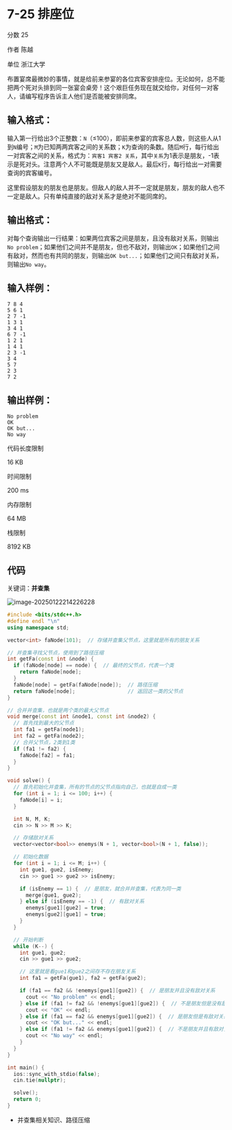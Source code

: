 # **7-25 排座位**

分数 25

作者 陈越

单位 浙江大学

布置宴席最微妙的事情，就是给前来参宴的各位宾客安排座位。无论如何，总不能把两个死对头排到同一张宴会桌旁！这个艰巨任务现在就交给你，对任何一对客人，请编写程序告诉主人他们是否能被安排同席。

## 输入格式：

输入第一行给出3个正整数：`N`（≤100），即前来参宴的宾客总人数，则这些人从1到`N`编号；`M`为已知两两宾客之间的关系数；`K`为查询的条数。随后`M`行，每行给出一对宾客之间的关系，格式为：`宾客1 宾客2 关系`，其中`关系`为1表示是朋友，-1表示是死对头。注意两个人不可能既是朋友又是敌人。最后`K`行，每行给出一对需要查询的宾客编号。

这里假设朋友的朋友也是朋友。但敌人的敌人并不一定就是朋友，朋友的敌人也不一定是敌人。只有单纯直接的敌对关系才是绝对不能同席的。

## 输出格式：

对每个查询输出一行结果：如果两位宾客之间是朋友，且没有敌对关系，则输出`No problem`；如果他们之间并不是朋友，但也不敌对，则输出`OK`；如果他们之间有敌对，然而也有共同的朋友，则输出`OK but...`；如果他们之间只有敌对关系，则输出`No way`。

## 输入样例：

```in
7 8 4
5 6 1
2 7 -1
1 3 1
3 4 1
6 7 -1
1 2 1
1 4 1
2 3 -1
3 4
5 7
2 3
7 2
```

## 输出样例：

```out
No problem
OK
OK but...
No way
```

代码长度限制

16 KB

时间限制

200 ms

内存限制

64 MB

栈限制

8192 KB

## 代码

关键词：**并查集**

![image-20250122214226228](https://gitee.com/chen-houchao/images/raw/master/202501222142274.png)

```cpp
#include <bits/stdc++.h>
#define endl "\n"
using namespace std;

vector<int> faNode(101);  // 存储并查集父节点，这里就是所有的朋友关系

// 并查集寻找父节点，使用到了路径压缩
int getFa(const int &node) {
  if (faNode[node] == node) {  // 最终的父节点，代表一个类
    return faNode[node];
  }
  faNode[node] = getFa(faNode[node]);  // 路径压缩
  return faNode[node];                 // 返回这一类的父节点
}

// 合并并查集，也就是两个类的最大父节点
void merge(const int &node1, const int &node2) {
  // 首先找到最大的父节点
  int fa1 = getFa(node1);
  int fa2 = getFa(node2);
  // 合并父节点，2类到1类
  if (fa1 != fa2) {
    faNode[fa2] = fa1;
  }
}

void solve() {
  // 首先初始化并查集，所有的节点的父节点指向自己，也就是自成一类
  for (int i = 1; i <= 100; i++) {
    faNode[i] = i;
  }

  int N, M, K;
  cin >> N >> M >> K;

  // 存储敌对关系
  vector<vector<bool>> enemys(N + 1, vector<bool>(N + 1, false));

  // 初始化数据
  for (int i = 1; i <= M; i++) {
    int gue1, gue2, isEnemy;
    cin >> gue1 >> gue2 >> isEnemy;

    if (isEnemy == 1) {  // 是朋友，就合并并查集，代表为同一类
      merge(gue1, gue2);
    } else if (isEnemy == -1) {  // 有敌对关系
      enemys[gue1][gue2] = true;
      enemys[gue2][gue1] = true;
    }
  }

  // 开始判断
  while (K--) {
    int gue1, gue2;
    cin >> gue1 >> gue2;

    // 这里就是看gue1和gue2之间存不存在朋友关系
    int fa1 = getFa(gue1), fa2 = getFa(gue2);

    if (fa1 == fa2 && !enemys[gue1][gue2]) {  // 是朋友并且没有敌对关系
      cout << "No problem" << endl;
    } else if (fa1 != fa2 && !enemys[gue1][gue2]) {  // 不是朋友但是没有敌对关系
      cout << "OK" << endl;
    } else if (fa1 == fa2 && enemys[gue1][gue2]) {  // 是朋友但是有敌对关系
      cout << "OK but..." << endl;
    } else if (fa1 != fa2 && enemys[gue1][gue2]) {  // 不是朋友并且有敌对关系
      cout << "No way" << endl;
    }
  }
}

int main() {
  ios::sync_with_stdio(false);
  cin.tie(nullptr);

  solve();
  return 0;
}
```

- 并查集相关知识、路径压缩
